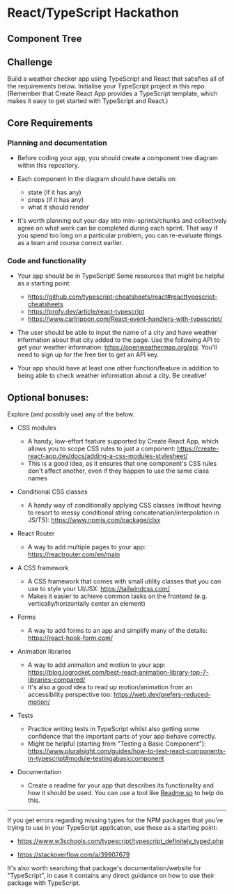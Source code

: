 # React/TypeScript Hackathon
## Component Tree


## Challenge

Build a weather checker app using TypeScript and React that satisfies all of the requirements below. Initialise your TypeScript project in this repo. (Remember that Create React App provides a TypeScript template, which makes it easy to get started with TypeScript and React.)

## Core Requirements

### Planning and documentation

- Before coding your app, you should create a component tree diagram within this repository.
- Each component in the diagram should have details on:

  - state (if it has any)
  - props (if it has any)
  - what it should render

- It's worth planning out your day into mini-sprints/chunks and collectively agree on what work can be completed during each sprint. That way if you spend too long on a particular problem, you can re-evaluate things as a team and course correct earlier.

### Code and functionality

- Your app should be in TypeScript! Some resources that might be helpful as a starting point:

  - https://github.com/typescript-cheatsheets/react#reacttypescript-cheatsheets
  - https://profy.dev/article/react-typescript
  - https://www.carlrippon.com/React-event-handlers-with-typescript/

- The user should be able to input the name of a city and have weather information about that city added to the page. Use the following API to get your weather information: https://openweathermap.org/api. You'll need to sign up for the free tier to get an API key.
- Your app should have at least one other function/feature in addition to being able to check weather information about a city. Be creative!

## Optional bonuses:

Explore (and possibly use) any of the below.

- CSS modules

  - A handy, low-effort feature supported by Create React App, which allows you to scope CSS rules to just a component: https://create-react-app.dev/docs/adding-a-css-modules-stylesheet/
  - This is a good idea, as it ensures that one component's CSS rules don't affect another, even if they happen to use the same class names

- Conditional CSS classes

  - A handy way of conditionally applying CSS classes (without having to resort to messy conditional string concatenation/interpolation in JS/TS): https://www.npmjs.com/package/clsx

- React Router

  - A way to add multiple pages to your app: https://reactrouter.com/en/main

- A CSS framework

  - A CSS framework that comes with small utility classes that you can use to style your UI/JSX: https://tailwindcss.com/
  - Makes it easier to achieve common tasks on the frontend (e.g. vertically/horizontally center an element)

- Forms

  - A way to add forms to an app and simplify many of the details: https://react-hook-form.com/

- Animation libraries

  - A way to add animation and motion to your app: https://blog.logrocket.com/best-react-animation-library-top-7-libraries-compared/
  - It's also a good idea to read up motion/animation from an accessibility perspective too: https://web.dev/prefers-reduced-motion/

- Tests

  - Practice writing tests in TypeScript whilst also getting some confidence that the important parts of your app behave correctly.
  - Might be helpful (starting from "Testing a Basic Component"): https://www.pluralsight.com/guides/how-to-test-react-components-in-typescript#module-testingabasiccomponent

- Documentation

  - Create a readme for your app that describes its functionality and how it should be used. You can use a tool like [Readme.so](https://readme.so/editor) to help do this.

---

If you get errors regarding missing types for the NPM packages that you're trying to use in your TypeScript application, use these as a starting point:

- https://www.w3schools.com/typescript/typescript_definitely_typed.php

- https://stackoverflow.com/a/39907679

It's also worth searching that package's documentation/website for "TypeScript", in case it contains any direct guidance on how to use their package with TypeScript.

